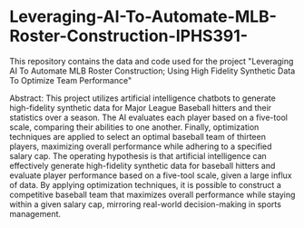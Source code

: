 # Leveraging-AI-To-Automate-MLB-Roster-Construction-IPHS391-
This repository contains the data and code used for the project "Leveraging AI To Automate MLB Roster Construction; Using High Fidelity Synthetic Data To Optimize Team Performance"

Abstract:
This project utilizes artificial intelligence chatbots to generate high-fidelity synthetic data for Major League Baseball hitters and their statistics over a season. The AI evaluates each player based on a five-tool scale, comparing their abilities to one another. Finally, optimization techniques are applied to select an optimal baseball team of thirteen players, maximizing overall performance while adhering to a specified salary cap. The operating hypothesis is that artificial intelligence can effectively generate high-fidelity synthetic data for baseball hitters and evaluate player performance based on a five-tool scale, given a large influx of data. By applying optimization techniques, it is possible to construct a competitive baseball team that maximizes overall performance while staying within a given salary cap, mirroring real-world decision-making in sports management.
